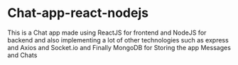 # Chat-app-react-nodejs
This is a Chat app made using ReactJS for frontend and NodeJS for backend  and also implementing a lot of other technologies such as express and Axios and Socket.io and Finally MongoDB for Storing the app Messages and Chats
